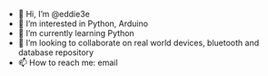 - 👋 Hi, I’m @eddie3e
- 👀 I’m interested in Python, Arduino
- 🌱 I’m currently learning Python
- 💞️ I’m looking to collaborate on real world devices, bluetooth and database repository
- 📫 How to reach me: email

<!---
eddie3e/eddie3e is a ✨ special ✨ repository because its `README.md` (this file) appears on your GitHub profile.
You can click the Preview link to take a look at your changes.
--->
